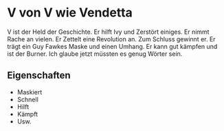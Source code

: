 # V von V wie Vendetta

V ist der Held der Geschichte. Er hilft Ivy und Zerstört einiges. Er nimmt Rache an vielen. Er Zettelt eine Revolution an. Zum Schluss gewinnt er. Er trägt ein Guy Fawkes Maske und einen Umhang. Er kann gut kämpfen und ist der Burner. Ich glaube jetzt müssten es genug Wörter sein.

## Eigenschaften
* Maskiert
* Schnell
* Hilft
* Kämpft
* Usw.
